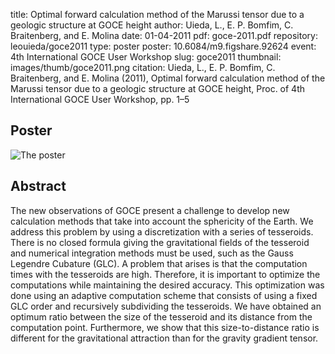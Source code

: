 title: Optimal forward calculation method of the Marussi tensor due to a geologic structure at GOCE height
author: Uieda, L., E. P. Bomfim, C. Braitenberg, and E. Molina
date: 01-04-2011
pdf: goce-2011.pdf
repository: leouieda/goce2011
type: poster
poster: 10.6084/m9.figshare.92624
event: 4th International GOCE User Workshop
slug: goce2011
thumbnail: images/thumb/goce2011.png
citation: Uieda, L., E. P. Bomfim, C. Braitenberg, and E. Molina (2011), Optimal forward calculation method of the Marussi tensor due to a geologic structure at GOCE height, Proc. of 4th International GOCE User Workshop, pp. 1–5

## Poster

![The poster]({filename}/images/poster-goce2011.png)

## Abstract

The new observations of GOCE present a challenge to develop new calculation
methods that take into account the sphericity of the Earth. We address this
problem by using a discretization with a series of tesseroids. There is no
closed formula giving the gravitational fields of the tesseroid and numerical
integration methods must be used, such as the Gauss Legendre Cubature (GLC). A
problem that arises is that the computation times with the tesseroids are high.
Therefore, it is important to optimize the computations while maintaining the
desired accuracy. This optimization was done using an adaptive computation
scheme that consists of using a fixed GLC order and recursively subdividing the
tesseroids. We have obtained an optimum ratio between the size of the tesseroid
and its distance from the computation point. Furthermore, we show that this
size-to-distance ratio is different for the gravitational attraction than for
the gravity gradient tensor.
